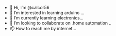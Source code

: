 - 👋 Hi, I’m @calcor56
- 👀 I’m interested in learning arduino ...
- 🌱 I’m currently learning electronics...
- 💞️ I’m looking to collaborate on .home automation ..
- 📫 How to reach me by internet...

<!---
calcor56/calcor56 is a ✨ special ✨ repository because its `README.md` (this file) appears on your GitHub profile.
You can click the Preview link to take a look at your changes.
--->
